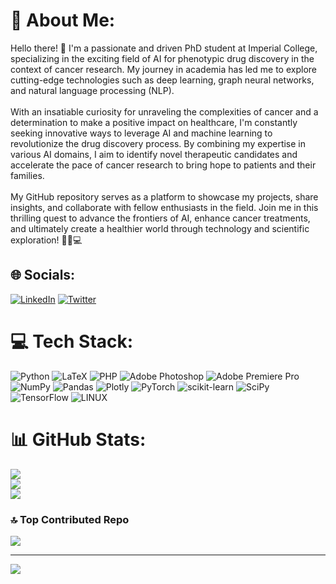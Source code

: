 # 💫 About Me:
Hello there! 👋 I'm a passionate and driven PhD student at Imperial College, specializing in the exciting field of AI for phenotypic drug discovery in the context of cancer research. My journey in academia has led me to explore cutting-edge technologies such as deep learning, graph neural networks, and natural language processing (NLP).<br><br>With an insatiable curiosity for unraveling the complexities of cancer and a determination to make a positive impact on healthcare, I'm constantly seeking innovative ways to leverage AI and machine learning to revolutionize the drug discovery process. By combining my expertise in various AI domains, I aim to identify novel therapeutic candidates and accelerate the pace of cancer research to bring hope to patients and their families.<br><br>My GitHub repository serves as a platform to showcase my projects, share insights, and collaborate with fellow enthusiasts in the field. Join me in this thrilling quest to advance the frontiers of AI, enhance cancer treatments, and ultimately create a healthier world through technology and scientific exploration! 🚀🔬💻


## 🌐 Socials:
[![LinkedIn](https://img.shields.io/badge/LinkedIn-%230077B5.svg?logo=linkedin&logoColor=white)](https://linkedin.com/in/qianrong-guo) [![Twitter](https://img.shields.io/badge/Twitter-%231DA1F2.svg?logo=Twitter&logoColor=white)](https://twitter.com/GuoChloe1) 

# 💻 Tech Stack:
![Python](https://img.shields.io/badge/python-3670A0?style=plastic&logo=python&logoColor=ffdd54) ![LaTeX](https://img.shields.io/badge/latex-%23008080.svg?style=plastic&logo=latex&logoColor=white) ![PHP](https://img.shields.io/badge/php-%23777BB4.svg?style=plastic&logo=php&logoColor=white) ![Adobe Photoshop](https://img.shields.io/badge/adobephotoshop-%2331A8FF.svg?style=plastic&logo=adobephotoshop&logoColor=white) ![Adobe Premiere Pro](https://img.shields.io/badge/Adobe%20Premiere%20Pro-9999FF.svg?style=plastic&logo=Adobe%20Premiere%20Pro&logoColor=white) ![NumPy](https://img.shields.io/badge/numpy-%23013243.svg?style=plastic&logo=numpy&logoColor=white) ![Pandas](https://img.shields.io/badge/pandas-%23150458.svg?style=plastic&logo=pandas&logoColor=white) ![Plotly](https://img.shields.io/badge/Plotly-%233F4F75.svg?style=plastic&logo=plotly&logoColor=white) ![PyTorch](https://img.shields.io/badge/PyTorch-%23EE4C2C.svg?style=plastic&logo=PyTorch&logoColor=white) ![scikit-learn](https://img.shields.io/badge/scikit--learn-%23F7931E.svg?style=plastic&logo=scikit-learn&logoColor=white) ![SciPy](https://img.shields.io/badge/SciPy-%230C55A5.svg?style=plastic&logo=scipy&logoColor=%white) ![TensorFlow](https://img.shields.io/badge/TensorFlow-%23FF6F00.svg?style=plastic&logo=TensorFlow&logoColor=white) ![LINUX](https://img.shields.io/badge/Linux-FCC624?style=plastic&logo=linux&logoColor=black)
# 📊 GitHub Stats:
![](https://github-readme-stats-sigma-five.vercel.app/api?username=Rong830&theme=default&hide_border=false&include_all_commits=false&count_private=false)<br/>
![](https://github-readme-streak-stats.herokuapp.com/?user=Rong830&theme=default&hide_border=false)<br/>
![](https://github-readme-stats-sigma-five.vercel.app/api/top-langs/?username=Rong830&theme=default&hide_border=false&include_all_commits=false&count_private=false&layout=compact)


### 🔝 Top Contributed Repo
![](https://github-contributor-stats-sigma-five.vercel.app/api?username=Rong830&limit=5&theme=chalk&combine_all_yearly_contributions=true)

---
[![](https://visitcount.itsvg.in/api?id=Rong830&icon=0&color=0)](https://visitcount.itsvg.in)

<!-- Proudly created with GPRM ( https://gprm.itsvg.in ) -->
